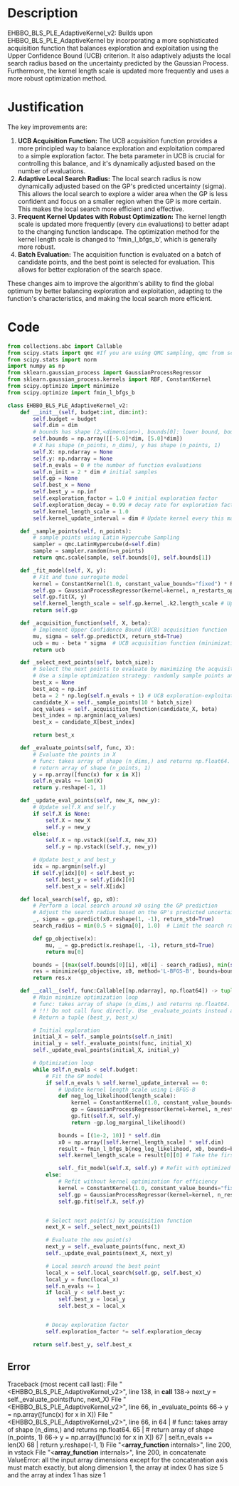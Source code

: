 # Description
EHBBO_BLS_PLE_AdaptiveKernel_v2: Builds upon EHBBO_BLS_PLE_AdaptiveKernel by incorporating a more sophisticated acquisition function that balances exploration and exploitation using the Upper Confidence Bound (UCB) criterion. It also adaptively adjusts the local search radius based on the uncertainty predicted by the Gaussian Process. Furthermore, the kernel length scale is updated more frequently and uses a more robust optimization method.

# Justification
The key improvements are:

1.  **UCB Acquisition Function:** The UCB acquisition function provides a more principled way to balance exploration and exploitation compared to a simple exploration factor. The beta parameter in UCB is crucial for controlling this balance, and it's dynamically adjusted based on the number of evaluations.
2.  **Adaptive Local Search Radius:** The local search radius is now dynamically adjusted based on the GP's predicted uncertainty (sigma). This allows the local search to explore a wider area when the GP is less confident and focus on a smaller region when the GP is more certain. This makes the local search more efficient and effective.
3.  **Frequent Kernel Updates with Robust Optimization:** The kernel length scale is updated more frequently (every `dim` evaluations) to better adapt to the changing function landscape. The optimization method for the kernel length scale is changed to 'fmin_l_bfgs_b', which is generally more robust.
4.  **Batch Evaluation:** The acquisition function is evaluated on a batch of candidate points, and the best point is selected for evaluation. This allows for better exploration of the search space.

These changes aim to improve the algorithm's ability to find the global optimum by better balancing exploration and exploitation, adapting to the function's characteristics, and making the local search more efficient.

# Code
```python
from collections.abc import Callable
from scipy.stats import qmc #If you are using QMC sampling, qmc from scipy is encouraged. Remove this line if you have better alternatives.
from scipy.stats import norm
import numpy as np
from sklearn.gaussian_process import GaussianProcessRegressor
from sklearn.gaussian_process.kernels import RBF, ConstantKernel
from scipy.optimize import minimize
from scipy.optimize import fmin_l_bfgs_b

class EHBBO_BLS_PLE_AdaptiveKernel_v2:
    def __init__(self, budget:int, dim:int):
        self.budget = budget
        self.dim = dim
        # bounds has shape (2,<dimension>), bounds[0]: lower bound, bounds[1]: upper bound
        self.bounds = np.array([[-5.0]*dim, [5.0]*dim])
        # X has shape (n_points, n_dims), y has shape (n_points, 1)
        self.X: np.ndarray = None
        self.y: np.ndarray = None
        self.n_evals = 0 # the number of function evaluations
        self.n_init = 2 * dim # initial samples
        self.gp = None
        self.best_x = None
        self.best_y = np.inf
        self.exploration_factor = 1.0 # initial exploration factor
        self.exploration_decay = 0.99 # decay rate for exploration factor
        self.kernel_length_scale = 1.0
        self.kernel_update_interval = dim # Update kernel every this many evaluations

    def _sample_points(self, n_points):
        # sample points using Latin Hypercube Sampling
        sampler = qmc.LatinHypercube(d=self.dim)
        sample = sampler.random(n=n_points)
        return qmc.scale(sample, self.bounds[0], self.bounds[1])

    def _fit_model(self, X, y):
        # Fit and tune surrogate model
        kernel = ConstantKernel(1.0, constant_value_bounds="fixed") * RBF(length_scale=self.kernel_length_scale, length_scale_bounds=(1e-2, 10))
        self.gp = GaussianProcessRegressor(kernel=kernel, n_restarts_optimizer=3, alpha=1e-5) # Increased restarts for kernel tuning
        self.gp.fit(X, y)
        self.kernel_length_scale = self.gp.kernel_.k2.length_scale # Update the length scale
        return self.gp

    def _acquisition_function(self, X, beta):
        # Implement Upper Confidence Bound (UCB) acquisition function
        mu, sigma = self.gp.predict(X, return_std=True)
        ucb = mu - beta * sigma  # UCB acquisition function (minimization)
        return ucb

    def _select_next_points(self, batch_size):
        # Select the next points to evaluate by maximizing the acquisition function
        # Use a simple optimization strategy: randomly sample points and choose the best one
        best_x = None
        best_acq = np.inf
        beta = 2 * np.log(self.n_evals + 1) # UCB exploration-exploitation parameter
        candidate_X = self._sample_points(10 * batch_size)
        acq_values = self._acquisition_function(candidate_X, beta)
        best_index = np.argmin(acq_values)
        best_x = candidate_X[best_index]

        return best_x

    def _evaluate_points(self, func, X):
        # Evaluate the points in X
        # func: takes array of shape (n_dims,) and returns np.float64.
        # return array of shape (n_points, 1)
        y = np.array([func(x) for x in X])
        self.n_evals += len(X)
        return y.reshape(-1, 1)

    def _update_eval_points(self, new_X, new_y):
        # Update self.X and self.y
        if self.X is None:
            self.X = new_X
            self.y = new_y
        else:
            self.X = np.vstack((self.X, new_X))
            self.y = np.vstack((self.y, new_y))

        # Update best_x and best_y
        idx = np.argmin(self.y)
        if self.y[idx][0] < self.best_y:
            self.best_y = self.y[idx][0]
            self.best_x = self.X[idx]

    def local_search(self, gp, x0):
        # Perform a local search around x0 using the GP prediction
        # Adjust the search radius based on the GP's predicted uncertainty
        _, sigma = gp.predict(x0.reshape(1, -1), return_std=True)
        search_radius = min(0.5 + sigma[0], 1.0)  # Limit the search radius

        def gp_objective(x):
            mu, _ = gp.predict(x.reshape(1, -1), return_std=True)
            return mu[0]

        bounds = [(max(self.bounds[0][i], x0[i] - search_radius), min(self.bounds[1][i], x0[i] + search_radius)) for i in range(self.dim)]
        res = minimize(gp_objective, x0, method='L-BFGS-B', bounds=bounds)
        return res.x

    def __call__(self, func:Callable[[np.ndarray], np.float64]) -> tuple[np.float64, np.array]:
        # Main minimize optimization loop
        # func: takes array of shape (n_dims,) and returns np.float64.
        # !!! Do not call func directly. Use _evaluate_points instead and be aware of the budget when calling it. !!!
        # Return a tuple (best_y, best_x)

        # Initial exploration
        initial_X = self._sample_points(self.n_init)
        initial_y = self._evaluate_points(func, initial_X)
        self._update_eval_points(initial_X, initial_y)

        # Optimization loop
        while self.n_evals < self.budget:
            # Fit the GP model
            if self.n_evals % self.kernel_update_interval == 0:
                # Update kernel length scale using L-BFGS-B
                def neg_log_likelihood(length_scale):
                    kernel = ConstantKernel(1.0, constant_value_bounds="fixed") * RBF(length_scale=length_scale, length_scale_bounds=(1e-2, 10))
                    gp = GaussianProcessRegressor(kernel=kernel, n_restarts_optimizer=0, alpha=1e-5)
                    gp.fit(self.X, self.y)
                    return -gp.log_marginal_likelihood()

                bounds = [(1e-2, 10)] * self.dim
                x0 = np.array([self.kernel_length_scale] * self.dim)
                result = fmin_l_bfgs_b(neg_log_likelihood, x0, bounds=bounds, approx_grad=True)
                self.kernel_length_scale = result[0][0] # Take the first length scale if dim > 1

                self._fit_model(self.X, self.y) # Refit with optimized kernel
            else:
                # Refit without kernel optimization for efficiency
                kernel = ConstantKernel(1.0, constant_value_bounds="fixed") * RBF(length_scale=self.kernel_length_scale, length_scale_bounds="fixed")
                self.gp = GaussianProcessRegressor(kernel=kernel, n_restarts_optimizer=0, alpha=1e-5)
                self.gp.fit(self.X, self.y)


            # Select next point(s) by acquisition function
            next_X = self._select_next_points(1)

            # Evaluate the new point(s)
            next_y = self._evaluate_points(func, next_X)
            self._update_eval_points(next_X, next_y)

            # Local search around the best point
            local_x = self.local_search(self.gp, self.best_x)
            local_y = func(local_x)
            self.n_evals += 1
            if local_y < self.best_y:
                self.best_y = local_y
                self.best_x = local_x


            # Decay exploration factor
            self.exploration_factor *= self.exploration_decay

        return self.best_y, self.best_x
```
## Error
 Traceback (most recent call last):
  File "<EHBBO_BLS_PLE_AdaptiveKernel_v2>", line 138, in __call__
 138->             next_y = self._evaluate_points(func, next_X)
  File "<EHBBO_BLS_PLE_AdaptiveKernel_v2>", line 66, in _evaluate_points
  66->         y = np.array([func(x) for x in X])
  File "<EHBBO_BLS_PLE_AdaptiveKernel_v2>", line 66, in <listcomp>
  64 |         # func: takes array of shape (n_dims,) and returns np.float64.
  65 |         # return array of shape (n_points, 1)
  66->         y = np.array([func(x) for x in X])
  67 |         self.n_evals += len(X)
  68 |         return y.reshape(-1, 1)
  File "<__array_function__ internals>", line 200, in vstack
  File "<__array_function__ internals>", line 200, in concatenate
ValueError: all the input array dimensions except for the concatenation axis must match exactly, but along dimension 1, the array at index 0 has size 5 and the array at index 1 has size 1
